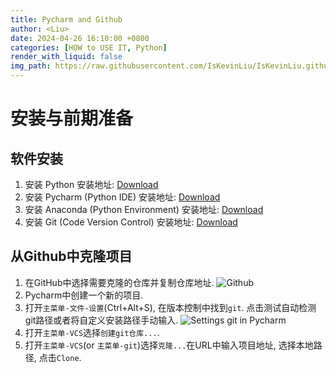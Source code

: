 ```yaml
---
title: Pycharm and Github
author: <Liu>
date: 2024-04-26 16:10:00 +0800
categories: [HOW to USE IT, Python]
render_with_liquid: false
img_path: https://raw.githubusercontent.com/IsKevinLiu/IsKevinLiu.github.io/main/_image/20240426
---
```


# 安装与前期准备
## 软件安装
1. 安装 Python
   安装地址: [Download](https://www.python.org/downloads)
2. 安装 Pycharm (Python IDE)
   安装地址: [Download](https://www.jetbrains.com/pycharm/download/?section=windows)
3. 安装 Anaconda (Python Environment)
   安装地址: [Download](https://www.anaconda.com/products/individual)
4. 安装 Git  (Code Version Control)
   安装地址: [Download](https://git-scm.com/downloads)

## 从Github中克隆项目
1. 在GitHub中选择需要克隆的仓库并复制仓库地址.
   ![Github](002.png)
2. Pycharm中创建一个新的项目.
3. 打开`主菜单-文件-设置`(Ctrl+Alt+S), 在版本控制中找到`git`. 点击测试自动检测git路径或者将自定义安装路径手动输入.
   ![Settings git in Pycharm](001.png)
4. 打开`主菜单-VCS`选择`创建git仓库...`.
5. 打开`主菜单-VCS`(or `主菜单-git`)选择`克隆...`在URL中输入项目地址, 选择本地路径, 点击`Clone`.
  

